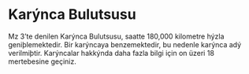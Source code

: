 # Karýnca Bulutsusu

Mz 3’te denilen Karýnca Bulutsusu, saatte 180,000 kilometre hýzla
geniþlemektedir. Bir karýncaya benzemektedir, bu nedenle karýnca adý
verilmiþtir. Karýncalar hakkýnda daha fazla bilgi için on üzeri 18 mertebesine
geçiniz.
